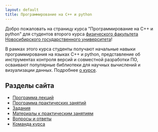 ```yaml
---
layout: default
title: Программирование на C++ и python
---
```


Добро пожаловать на страницу курса "Программирование на C++ и python" для студентов второго курса [физического факультета](http://phys.nsu.ru) [Новосибирского государственного университета](https://www.nsu.ru)!

В рамках этого курса студенты получают начальные навыки программирования на языках C++ и python, представление об инструментах контроля версий и совместной разработки ПО, осваивают популярные библиотеки для научных вычислений и визуализации данных. Подробнее [о курсе](about).

## Разделы сайта

* [Программа лекций](lectures)
* [Программа практических занятий](seminars)
* [Задания](problems)
* [Материалы к практическим занятиям](textbook)
* [Вопросы и ответы](qna)
* [Команда курса](team)
